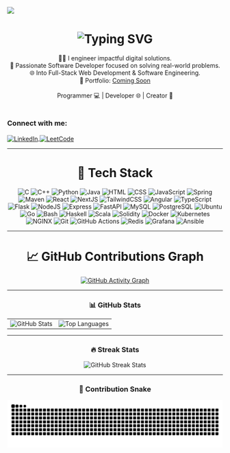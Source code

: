 [![](https://visitcount.itsvg.in/api?id=VaishakSuresh0&icon=0&color=0)](https://visitcount.itsvg.in)

<h1 align="center">
    <img src="https://readme-typing-svg.herokuapp.com/?font=Righteous&size=35&center=true&vCenter=true&width=500&height=70&duration=2000&lines=Hi+There!+👋;+I'm+Vaishak+Suresh!;" alt="Typing SVG" />
</h1>

<div align="center"> 
 🧑‍💻 I engineer impactful digital solutions.<br>
 💼 Passionate Software Developer focused on solving real-world problems.<br>
 🌐 Into Full-Stack Web Development & Software Engineering. <br>
 🔗 Portfolio: <a href="#">Coming Soon</a> <br><br>
 Programmer 💻 | Developer 🌐 | Creator 🚀
</div>

<br>

<h3 align="left">Connect with me:</h3>
<p align="left">
  <a href="https://www.linkedin.com/in/vaishak-s28" target="_blank">
    <img align="center" src="https://raw.githubusercontent.com/rahuldkjain/github-profile-readme-generator/master/src/images/icons/Social/linked-in-alt.svg" alt="LinkedIn" height="30" width="40" />
  </a>
  <a href="https://leetcode.com/u/VaishakSuresh0/" target="_blank">
    <img align="center" src="https://raw.githubusercontent.com/rahuldkjain/github-profile-readme-generator/master/src/images/icons/Social/leet-code.svg" alt="LeetCode" height="30" width="40" />
  </a>
</p>

---

<h1 align="center">🧠 Tech Stack</h1>
<div align="center">
    <img src="https://skillicons.dev/icons?i=c" title="C"/>
    <img src="https://skillicons.dev/icons?i=cpp" title="C++"/>
    <img src="https://skillicons.dev/icons?i=python" title="Python"/>
    <img src="https://skillicons.dev/icons?i=java" title="Java"/>
    <img src="https://skillicons.dev/icons?i=html" title="HTML"/>
    <img src="https://skillicons.dev/icons?i=css" title="CSS"/>
    <img src="https://skillicons.dev/icons?i=js" title="JavaScript"/>
    <img src="https://skillicons.dev/icons?i=spring" title="Spring"/>
    <img src="https://skillicons.dev/icons?i=maven" title="Maven"/>
    <img src="https://skillicons.dev/icons?i=react" title="React"/>
    <img src="https://skillicons.dev/icons?i=next" title="NextJS"/>
    <img src="https://skillicons.dev/icons?i=tailwind" title="TailwindCSS"/>
    <img src="https://skillicons.dev/icons?i=angular" title="Angular"/>
    <img src="https://skillicons.dev/icons?i=typescript" title="TypeScript"/>
    <img src="https://skillicons.dev/icons?i=flask" title="Flask"/>
    <img src="https://skillicons.dev/icons?i=nodejs" title="NodeJS"/>
    <img src="https://skillicons.dev/icons?i=express" title="Express"/>
    <img src="https://skillicons.dev/icons?i=fastapi" title="FastAPI"/>
    <img src="https://skillicons.dev/icons?i=mysql" title="MySQL"/>
    <img src="https://skillicons.dev/icons?i=postgres" title="PostgreSQL"/>
    <img src="https://skillicons.dev/icons?i=ubuntu" title="Ubuntu"/>
    <img src="https://skillicons.dev/icons?i=go" title="Go"/>
    <img src="https://skillicons.dev/icons?i=bash" title="Bash"/>
    <img src="https://skillicons.dev/icons?i=haskell" title="Haskell"/>
    <img src="https://skillicons.dev/icons?i=scala" title="Scala"/>
    <img src="https://skillicons.dev/icons?i=solidity" title="Solidity"/>
    <img src="https://skillicons.dev/icons?i=docker" title="Docker"/>
    <img src="https://skillicons.dev/icons?i=kubernetes" title="Kubernetes"/>
    <img src="https://skillicons.dev/icons?i=nginx" title="NGINX"/>
    <img src="https://skillicons.dev/icons?i=git" title="Git"/>
    <img src="https://skillicons.dev/icons?i=githubactions" title="GitHub Actions"/>
    <img src="https://skillicons.dev/icons?i=redis" title="Redis"/>
    <img src="https://skillicons.dev/icons?i=grafana" title="Grafana"/>
    <img src="https://skillicons.dev/icons?i=ansible" title="Ansible"/>
</div>

---

<h1 align="center">📈 GitHub Contributions Graph</h1>
<p align="center">
  <a href="https://github.com/VaishakSuresh0">
    <img src="https://github-readme-activity-graph.vercel.app/graph?username=VaishakSuresh0&theme=github-dark" alt="GitHub Activity Graph" />
  </a>
</p>

---

<h3 align="center">📊 GitHub Stats</h3>
<table align="center">
  <tr>
    <td>
      <img src="https://github-readme-stats.vercel.app/api?username=VaishakSuresh0&theme=radical&show_icons=true&hide=prs&count_private=true" width="500" alt="GitHub Stats"/>
    </td>
    <td>
      <img src="https://github-readme-stats.vercel.app/api/top-langs/?username=VaishakSuresh0&layout=compact&theme=radical&hide=php" width="300" alt="Top Languages"/>
    </td>
  </tr>
</table>

---

<h3 align="center">🔥 Streak Stats</h3>
<div align="center">
  <img src="https://github-readme-streak-stats.herokuapp.com/?user=VaishakSuresh0&theme=radical&hide_border=false" alt="GitHub Streak Stats" />
</div>

---

<h3 align="center">🐍 Contribution Snake</h3>
<p align="center">
  <picture>
    <source media="(prefers-color-scheme: dark)" srcset="https://raw.githubusercontent.com/VaishakSuresh0/VaishakSuresh0/output/github-snake-dark.svg" />
    <source media="(prefers-color-scheme: light)" srcset="https://raw.githubusercontent.com/VaishakSuresh0/VaishakSuresh0/output/github-snake.svg" />
    <img alt="GitHub Contribution Snake" src="https://raw.githubusercontent.com/VaishakSuresh0/VaishakSuresh0/output/github-snake.svg" />
  </picture>
</p>
